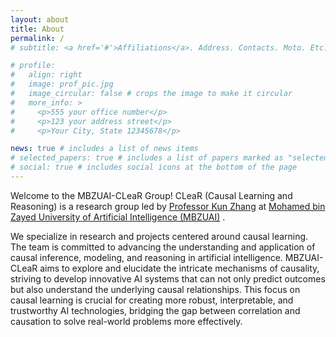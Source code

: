 ```yaml
---
layout: about
title: About
permalink: /
# subtitle: <a href='#'>Affiliations</a>. Address. Contacts. Moto. Etc.

# profile:
#   align: right
#   image: prof_pic.jpg
#   image_circular: false # crops the image to make it circular
#   more_info: >
#     <p>555 your office number</p>
#     <p>123 your address street</p>
#     <p>Your City, State 12345678</p>

news: true # includes a list of news items
# selected_papers: true # includes a list of papers marked as "selected={true}"
# social: true # includes social icons at the bottom of the page
---
```

Welcome to the MBZUAI-CLeaR Group! CLeaR (Causal Learning and Reasoning) is a research group led by <a href='https://mbzuai.ac.ae/study/faculty/kun-zhang/' target="_blank">Professor Kun Zhang</a> at <a href='https://mbzuai.ac.ae/' target='_blank'>Mohamed bin Zayed University of Artificial Intelligence (MBZUAI)</a> .

We specialize in research and projects centered around causal learning. The team is committed to advancing the understanding and application of causal inference, modeling, and reasoning in artificial intelligence. MBZUAI-CLeaR aims to explore and elucidate the intricate mechanisms of causality, striving to develop innovative AI systems that can not only predict outcomes but also understand the underlying causal relationships. This focus on causal learning is crucial for creating more robust, interpretable, and trustworthy AI technologies, bridging the gap between correlation and causation to solve real-world problems more effectively.
